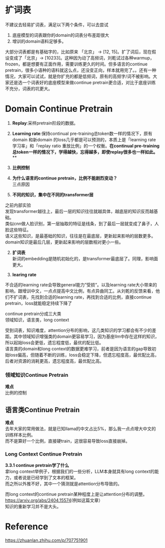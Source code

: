 # 扩词表

不建议去轻易扩词表，满足以下两个条件，可以去尝试

1. 底座模型的词表跟你的domain的词表分布差距很大
2. 增训的domain语料足够多。

大部分词表都是有基础字的，比如原来 「北京」 -> [12, 15]。扩了词后，现在假设变成了「北京」-> [10233]。这种因为动了高频词，刘乾试过各种warmup，frozen，都是想要有正面作用，需要训练更久的时间。但多语言的continue pretrain，很多小语种的语料就这么点，还没变正向，样本就用完了。。还有一种情况，大家可以试试，就是你扩充的都是低频词，原有的高频字/词不被影响。大家还是选一个词表好的底座模型来做continue pretrain更合适，对比于底座训练不充分，词表的坑更大。

# Domain Continue Pretrain

1. **Replay**:采样pretrain阶段的数据。
2. **Learning rate**:保持continual pre-training总token数一样的情况下，原有domain 和新domain 的loss几乎都是可以预测的，本质上是「learning rate学习率」和「replay ratio 重放比例」的一个权衡。**在continual pre-training总token一样的情况下，学得越快，忘得越多，即使replay很多也一样如此。****
3. **比例控制**
4. **为什么语言的continue pretrain，比例不能剧烈变动？**  
  三点原因
  
  1. **不同的知识，集中在不同的transformer层**
    
  
  之前内部实验  
  发现transformer越往上，最后一层的知识往往就越具体，越底层的知识反而越基础。  
  类似cnn做人脸识别，第一层抽取的特征是线条，到了最后一层就变成了鼻子，人脸这些特征。  
  语义这些知识，是最基础的知识，往往是在最底层，更新起来影响的层数更多。  
  domain知识是最后几层，更新起来影响的层数相对更小一些。
  
  2. **扩词表**  
    新词的embedding是随机初始化的，是transformer最底层了。同理，影响面更大。
    
  3. **learing rate**
    
  
  不合适的learning rate会导致general能力”受损“。以及learning rate大小带来的影响，跟增训中文，一点点提高中文比例，有点异曲同工。从刘乾的反馈来看，他们不扩词表，先找到合适的learning rate，再找到合适的比例，直接continue pretrain，loss就能稳定持续下降了

continue pretrain分成三大类  
领域知识，语言类，long context

受到词表，知识难度，attention分布的影响，这几类知识的学习都会有不少的差距。其中领域知识增强类的domain更容易学习，因为基座llm中存在这样的知识，所以起始loss会更低，遗忘程度低，最优的配比低。  
语言类的domain和long context的数据更难学习，前者是因为语言的gap导致初始loss偏高，但随着不断的训练，loss会稳定下降，但遗忘程度高，最优配比高，后者对资源的消耗更高，遗忘程度高，最优配比高。

### **领域知识Continue Pretrain**

**难点**  
比例的控制

## **语言类Continue Pretrain**

**难点**  
去年大家的常用做法，就是已知llama的中文占比5%，那么我一点点增大中文的训练样本比例。  
而不是算好一个比例，直接硬train，这很容易导致loss直接崩掉。

### **Long Context Continue Pretrain**

**3.3.1 continue pretrain学了什么**  
拿long context举例子，根据我们的一些分析，LLM本身就具有long context的能力，或者说是已经学到了文本的框架。  
而之所以外推不好，其中一个猜测就是attention分布导致的。

而long context的continue pretrain某种程度上是让attention分布的调整。  
<u><a rel="nofollow noreferrer" class="external" href="https://link.zhihu.com/?target=https%3A//arxiv.org/abs/2404.15574"><span class="invisible">https://</span><span class="visible">arxiv.org/abs/2404.1557</span><span class="invisible">4</span><span class="ellipsis"></span></a></u>(例如这篇文章）  
知识的重新学习并不是大头。

# Reference

https://zhuanlan.zhihu.com/p/707751901
